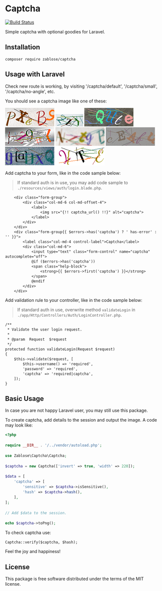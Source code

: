 # Captcha

[![Build Status](https://travis-ci.org/zablose/captcha.svg?branch=dev)](https://travis-ci.org/zablose/captcha)

Simple captcha with optional goodies for Laravel.

## Installation

```
composer require zablose/captcha
```

## Usage with Laravel

Check new route is working, by visiting '/captcha/default', '/captcha/small', '/captcha/no-angle', etc.

You should see a captcha image like one of these:

![](readme/images/captcha-default.png)
![](readme/images/captcha-small.png)
![](readme/images/captcha-invert.png)
![](readme/images/captcha-sharpen.png)
![](readme/images/captcha-blur.png)
![](readme/images/captcha-contrast.png)
![](readme/images/captcha-no-angle.png)
![](readme/images/captcha-bg-color.png)

Add captcha to your form, like in the code sample below:

> If standard auth is in use, you may add code sample to `./resources/views/auth/login.blade.php`.

```blade
    <div class="form-group">
        <div class="col-md-6 col-md-offset-4">
            <label>
                <img src="{!! captcha_url() !!}" alt="captcha">
            </label>
        </div>
    </div>
    <div class="form-group{{ $errors->has('captcha') ? ' has-error' : '' }}">
        <label class="col-md-4 control-label">Captcha</label>
        <div class="col-md-6">
            <input type="text" class="form-control" name="captcha" autocomplete="off">
            @if ($errors->has('captcha'))
            <span class="help-block">
                <strong>{{ $errors->first('captcha') }}</strong>
            </span>
            @endif
        </div>
    </div>
```

Add validation rule to your controller, like in the code sample below:

> If standard auth in use, overwrite method `validateLogin` in `./app/Http/Controllers/Auth/LoginController.php`.

    /**
     * Validate the user login request.
     *
     * @param  Request  $request
     */
    protected function validateLogin(Request $request)
    {
        $this->validate($request, [
            $this->username() => 'required',
            'password' => 'required',
            'captcha' => 'required|captcha',
        ]);
    }

## Basic Usage

In case you are not happy Laravel user, you may still use this package.

To create captcha, add details to the session and output the image. A code may look like:

```php
<?php

require __DIR__ . '/../vendor/autoload.php';

use Zablose\Captcha\Captcha;

$captcha = new Captcha(['invert' => true, 'width' => 220]);

$data = [
    'captcha' => [
        'sensitive' => $captcha->isSensitive(),
        'hash' => $captcha->hash(),
    ],
];

// Add $data to the session.

echo $captcha->toPng();
```

To check captcha use:

    Captcha::verify($captcha, $hash);

Feel the joy and happiness!

## License

This package is free software distributed under the terms of the MIT license.
